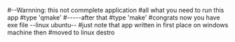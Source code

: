 #--Warnning: this not commplete application
#all what you need to run this app 
#type 'qmake'
#-----after that
#type 'make'
#congrats now you have exe file --linux ubuntu--
#just note that app written in first place on windows machine then 
#moved to linux destro 

